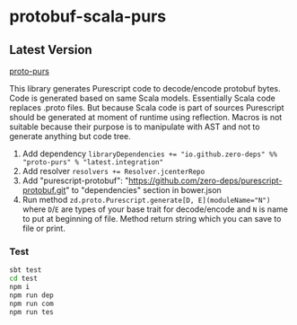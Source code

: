 # protobuf-scala-purs

## Latest Version

[proto-purs](https://bintray.com/zero-deps/maven/proto-purs/_latestVersion)

This library generates Purescript code to decode/encode protobuf bytes. Code is generated based on same Scala models. Essentially Scala code replaces .proto files. But because Scala code is part of sources Purescript should be generated at moment of runtime using reflection. Macros is not suitable because their purpose is to manipulate with AST and not to generate anything but code tree.

1. Add dependency `libraryDependencies += "io.github.zero-deps" %% "proto-purs" % "latest.integration"`
1. Add resolver `resolvers += Resolver.jcenterRepo`
1. Add "purescript-protobuf": "https://github.com/zero-deps/purescript-protobuf.git" to "dependencies" section in bower.json
1. Run method `zd.proto.Purescript.generate[D, E](moduleName="N")` where `D`/`E` are types of your base trait for decode/encode and `N` is name to put at beginning of file. Method return string which you can save to file or print.

### Test

```bash
sbt test
cd test
npm i
npm run dep
npm run com
npm run tes
```
